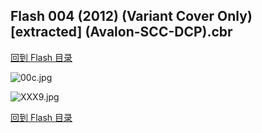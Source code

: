 ## Flash 004 (2012) (Variant Cover Only) [extracted] (Avalon-SCC-DCP).cbr


[回到 Flash 目录](https://github.com/alicewish/markdown/blob/master/series/Flash.md)


![00c.jpg](https://wx1.sinaimg.cn/large/6a9fdecagy1fq33861frtj21401pgwuc.jpg)

![XXX9.jpg](https://wx1.sinaimg.cn/large/6a9fdecagy1fq32b1moe9j20v00m8tcq.jpg)

[回到 Flash 目录](https://github.com/alicewish/markdown/blob/master/series/Flash.md)

